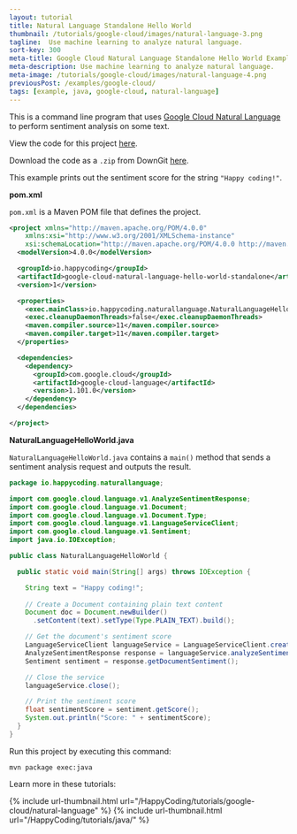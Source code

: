 ```yaml
---
layout: tutorial
title: Natural Language Standalone Hello World
thumbnail: /tutorials/google-cloud/images/natural-language-3.png
tagline:  Use machine learning to analyze natural language.
sort-key: 300
meta-title: Google Cloud Natural Language Standalone Hello World Example
meta-description: Use machine learning to analyze natural language.
meta-image: /tutorials/google-cloud/images/natural-language-4.png
previousPost: /examples/google-cloud/
tags: [example, java, google-cloud, natural-language]
---
```


This is a command line program that uses [Google Cloud Natural Language](/tutorials/google-cloud/natural-language) to perform sentiment analysis on some text.

View the code for this project [here](https://github.com/KevinWorkman/HappyCoding/tree/gh-pages/examples/google-cloud/google-cloud-example-projects/natural-language-hello-world-standalone).

Download the code as a `.zip` from DownGit [here](https://downgit.github.io/#/home?url=https://github.com/KevinWorkman/HappyCoding/tree/gh-pages/examples/google-cloud/google-cloud-example-projects/natural-language-hello-world-standalone).

This example prints out the sentiment score for the string `"Happy coding!"`.

**pom.xml**

`pom.xml` is a Maven POM file that defines the project.

```xml
<project xmlns="http://maven.apache.org/POM/4.0.0"
    xmlns:xsi="http://www.w3.org/2001/XMLSchema-instance"
    xsi:schemaLocation="http://maven.apache.org/POM/4.0.0 http://maven.apache.org/xsd/maven-4.0.0.xsd">
  <modelVersion>4.0.0</modelVersion>

  <groupId>io.happycoding</groupId>
  <artifactId>google-cloud-natural-language-hello-world-standalone</artifactId>
  <version>1</version>

  <properties>
    <exec.mainClass>io.happycoding.naturallanguage.NaturalLanguageHelloWorld</exec.mainClass>
    <exec.cleanupDaemonThreads>false</exec.cleanupDaemonThreads>
    <maven.compiler.source>11</maven.compiler.source>
    <maven.compiler.target>11</maven.compiler.target>
  </properties>

  <dependencies>
    <dependency>
      <groupId>com.google.cloud</groupId>
      <artifactId>google-cloud-language</artifactId>
      <version>1.101.0</version>
    </dependency>
  </dependencies>

</project>
```

**NaturalLanguageHelloWorld.java**

`NaturalLanguageHelloWorld.java` contains a `main()` method that sends a sentiment analysis request and outputs the result.

```java
package io.happycoding.naturallanguage;

import com.google.cloud.language.v1.AnalyzeSentimentResponse;
import com.google.cloud.language.v1.Document;
import com.google.cloud.language.v1.Document.Type;
import com.google.cloud.language.v1.LanguageServiceClient;
import com.google.cloud.language.v1.Sentiment;
import java.io.IOException;

public class NaturalLanguageHelloWorld {

  public static void main(String[] args) throws IOException {

    String text = "Happy coding!";
    
    // Create a Document containing plain text content
    Document doc = Document.newBuilder()
      .setContent(text).setType(Type.PLAIN_TEXT).build();

    // Get the document's sentiment score
    LanguageServiceClient languageService = LanguageServiceClient.create();
    AnalyzeSentimentResponse response = languageService.analyzeSentiment(doc);
    Sentiment sentiment = response.getDocumentSentiment();

    // Close the service
    languageService.close();

    // Print the sentiment score
    float sentimentScore = sentiment.getScore();
    System.out.println("Score: " + sentimentScore);
  }
}
```

Run this project by executing this command:

```
mvn package exec:java
```

Learn more in these tutorials:

{% include url-thumbnail.html url="/HappyCoding/tutorials/google-cloud/natural-language" %}
{% include url-thumbnail.html url="/HappyCoding/tutorials/java/" %}